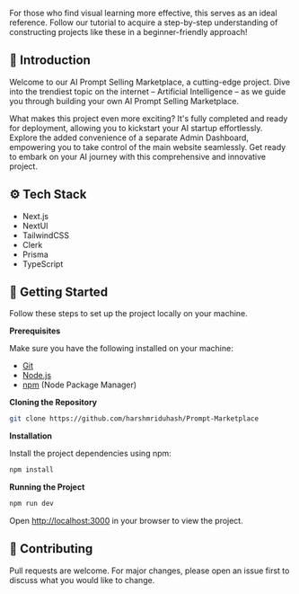 For those who find visual learning more effective, this serves as an ideal reference. Follow our tutorial to acquire a step-by-step understanding of constructing projects like these in a beginner-friendly approach!

## 🤖 Introduction

Welcome to our AI Prompt Selling Marketplace, a cutting-edge project. Dive into the trendiest topic on the internet – Artificial Intelligence – as we guide you through building your own AI Prompt Selling Marketplace.

What makes this project even more exciting? It's fully completed and ready for deployment, allowing you to kickstart your AI startup effortlessly. Explore the added convenience of a separate Admin Dashboard, empowering you to take control of the main website seamlessly. Get ready to embark on your AI journey with this comprehensive and innovative project.

## ⚙️ Tech Stack

- Next.js
- NextUI
- TailwindCSS
- Clerk
- Prisma
- TypeScript


## 🤸 Getting Started

Follow these steps to set up the project locally on your machine.

**Prerequisites**

Make sure you have the following installed on your machine:

- [Git](https://git-scm.com/)
- [Node.js](https://nodejs.org/en)
- [npm](https://www.npmjs.com/) (Node Package Manager)

**Cloning the Repository**

```bash
git clone https://github.com/harshmriduhash/Prompt-Marketplace
```

**Installation**

Install the project dependencies using npm:

```bash
npm install
```

**Running the Project**

```bash
npm run dev
```

Open [http://localhost:3000](http://localhost:3000) in your browser to view the project.

## 🚨 Contributing

Pull requests are welcome. For major changes, please open an issue first
to discuss what you would like to change.
